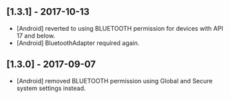 ## [1.3.1] - 2017-10-13
- [Android] reverted to using BLUETOOTH permission for devices with API 17 and below.
- [Android] BluetoothAdapter required again.

## [1.3.0] - 2017-09-07 
- [Android] removed BLUETOOTH permission using Global and Secure system settings instead.